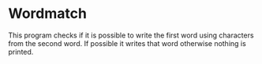 # Wordmatch
This program checks if it is possible to write the first word using characters from the second word. If possible it writes that word otherwise nothing is printed.
